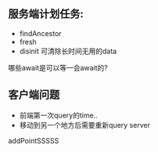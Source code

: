 ## 服务端计划任务:

- findAncestor
- fresh
- disinit 可清除长时间无用的data

哪些await是可以等一会await的?

## 客户端问题

- 前端第一次query的time..
- 移动到另一个地方后需要重新query server

addPointSSSSS
